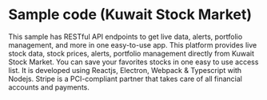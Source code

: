 # Sample code (Kuwait Stock Market)

This sample has RESTful API endpoints to get live data, alerts, portfolio management, and more in one easy-to-use app. This platform provides live stock data, stock prices, alerts, portfolio management directly from Kuwait Stock Market. You can save your favorites stocks in one easy to use access list. It is developed using Reactjs, Electron, Webpack & Typescript with Nodejs. Stripe is a PCI-compliant partner that takes care of all financial accounts and payments.
